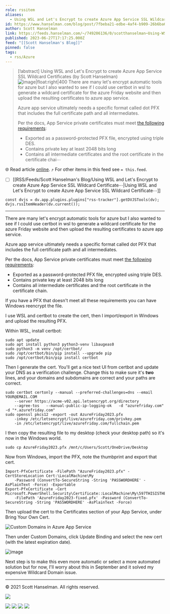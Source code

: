 ```yaml
---
role: rssitem
aliases:
  - Using WSL and Let's Encrypt to create Azure App Service SSL Wildcard Certificates
id: https://www.hanselman.com/blog/post/7fbeba21-edbe-4af4-b909-26b6ba644546
author: Scott Hanselman
link: https://feeds.hanselman.com/~/749206136/0/scotthanselman~Using-WSL-and-Lets-Encrypt-to-create-Azure-App-Service-SSL-Wildcard-Certificates
published: 2023-06-27T17:17:25.000Z
feed: "[[Scott Hanselman's Blog]]"
pinned: false
tags:
  - rss/Azure
---
```


> [!abstract] Using WSL and Let's Encrypt to create Azure App Service SSL Wildcard Certificates (by Scott Hanselman)
> ![image|float:right|400](https://www.hanselman.com/blog/content/binary/Windows-Live-Writer/Using-WSL-and-Lets-Encrypt-to-create-Azu_C384/image_3849c466-fcdb-4abd-96ad-8d52a5e93730.png "Custom Domains in Azure App Service") There are many let's encrypt automatic tools for azure but I also wanted to see if I could use certbot in wsl to generate a wildcard certificate for the azure Friday website and then upload the resulting certificates to azure app service.
> 
> Azure app service ultimately needs a specific format called dot PFX that includes the full certificate path and all intermediates.
> 
> Per the docs, App Service private certificates must meet [the following requirements](https://learn.microsoft.com/en-us/azure/app-service/configure-ssl-certificate?tabs=apex%2Cportal#private-certificate-requirements):
> 
> - Exported as a password-protected PFX file, encrypted using triple DES.
> - Contains private key at least 2048 bits long
> - Contains all intermediate certificates and the root certificate in the certificate chai⋯

🌐 Read article [online](https://feeds.hanselman.com/~/749206136/0/scotthanselman~Using-WSL-and-Lets-Encrypt-to-create-Azure-App-Service-SSL-Wildcard-Certificates). ⤴ For other items in this feed see `= this.feed`.

- [ ] [[RSS/Feeds/Scott Hanselman's Blog/Using WSL and Let's Encrypt to create Azure App Service SSL Wildcard Certificate⋯|Using WSL and Let's Encrypt to create Azure App Service SSL Wildcard Certificate⋯]]

~~~dataviewjs
const dvjs = dv.app.plugins.plugins["rss-tracker"].getDVJSTools(dv);
dvjs.rssItemHeader(dv.current());
~~~

- - -

There are many let's encrypt automatic tools for azure but I also wanted to see if I could use certbot in wsl to generate a wildcard certificate for the azure Friday website and then upload the resulting certificates to azure app service.

Azure app service ultimately needs a specific format called dot PFX that includes the full certificate path and all intermediates.

Per the docs, App Service private certificates must meet [the following requirements](https://feeds.hanselman.com/~/t/0/0/scotthanselman/~https://learn.microsoft.com/en-us/azure/app-service/configure-ssl-certificate?tabs=apex%2Cportal#private-certificate-requirements):

- Exported as a password-protected PFX file, encrypted using triple DES.
- Contains private key at least 2048 bits long
- Contains all intermediate certificates and the root certificate in the certificate chain.

If you have a PFX that doesn't meet all these requirements you can have Windows reencrypt the file.

I use WSL and certbot to create the cert, then I import/export in Windows and upload the resulting PFX.

Within WSL, install certbot:

```undefined
sudo apt update
sudo apt install python3 python3-venv libaugeas0
sudo python3 -m venv /opt/certbot/
sudo /opt/certbot/bin/pip install --upgrade pip
sudo /opt/certbot/bin/pip install certbot
```

Then I generate the cert. You'll get a nice text UI from certbot and update your DNS as a verification challenge. Change this to make sure it's **two** lines, and your domains and subdomains are correct and your paths are correct.

```undefined
sudo certbot certonly --manual --preferred-challenges=dns --email YOUR@EMAIL.COM   
    --server https://acme-v02.api.letsencrypt.org/directory   
    --agree-tos   --manual-public-ip-logging-ok   -d "azurefriday.com"   -d "*.azurefriday.com"
sudo openssl pkcs12 -export -out AzureFriday2023.pfx 
    -inkey /etc/letsencrypt/live/azurefriday.com/privkey.pem 
    -in /etc/letsencrypt/live/azurefriday.com/fullchain.pem
```

I then copy the resulting file to my desktop (check your desktop path) so it's now in the Windows world.

```undefined
sudo cp AzureFriday2023.pfx /mnt/c/Users/Scott/OneDrive/Desktop
```

Now from Windows, import the PFX, note the thumbprint and export that cert.

```undefined
Import-PfxCertificate -FilePath "AzureFriday2023.pfx" -CertStoreLocation Cert:\LocalMachine\My 
    -Password (ConvertTo-SecureString -String 'PASSWORDHERE' -AsPlainText -Force) -Exportable
Export-PfxCertificate -Cert Microsoft.PowerShell.Security\Certificate::LocalMachine\My\597THISISTHETHUMBNAILCF1157B8CEBB7CA1 
    -FilePath 'AzureFriday2023-fixed.pfx' -Password (ConvertTo-SecureString -String 'PASSWORDHERE' -AsPlainText -Force)
```

Then upload the cert to the Certificates section of your App Service, under Bring Your Own Cert.

![Custom Domains in Azure App Service](https://www.hanselman.com/blog/content/binary/Windows-Live-Writer/Using-WSL-and-Lets-Encrypt-to-create-Azu_C384/image_3849c466-fcdb-4abd-96ad-8d52a5e93730.png "Custom Domains in Azure App Service")

Then under Custom Domains, click Update Binding and select the new cert (with the latest expiration date).

![image](https://www.hanselman.com/blog/content/binary/Windows-Live-Writer/Using-WSL-and-Lets-Encrypt-to-create-Azu_C384/image_3d6c1eb8-4a3e-4004-985a-75e8f8f56118.png "image")

Next step is to make this even more automatic or select a more automated solution but for now, I'll worry about this in September and it solved my expensive Wildcard Domain issue.

  

---

© 2021 Scott Hanselman. All rights reserved.  

![](https://feeds.hanselman.com/~/i/749206136/0/scotthanselman)

[![](https://assets.feedblitz.com/i/fblike20.png)](https://feeds.hanselman.com/_/28/749206136/scotthanselman "Like on Facebook") [![](https://assets.feedblitz.com/i/x.png)](https://feeds.hanselman.com/_/24/749206136/scotthanselman "Post to X.com") [![](https://assets.feedblitz.com/i/email20.png)](https://feeds.hanselman.com/_/19/749206136/scotthanselman "Subscribe by email") [![](https://assets.feedblitz.com/i/rss20.png)](https://feeds.hanselman.com/_/20/749206136/scotthanselman "Subscribe by RSS")